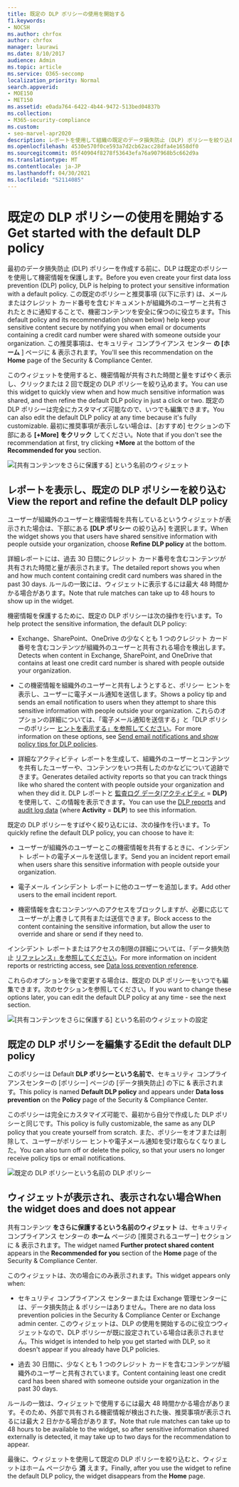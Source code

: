 ```yaml
---
title: 既定の DLP ポリシーの使用を開始する
f1.keywords:
- NOCSH
ms.author: chrfox
author: chrfox
manager: laurawi
ms.date: 8/10/2017
audience: Admin
ms.topic: article
ms.service: O365-seccomp
localization_priority: Normal
search.appverid:
- MOE150
- MET150
ms.assetid: e0ada764-6422-4b44-9472-513bed04837b
ms.collection:
- M365-security-compliance
ms.custom:
- seo-marvel-apr2020
description: レポートを使用して組織の既定のデータ損失防止 (DLP) ポリシーを絞り込む方法について学習します。
ms.openlocfilehash: 4530e570f0ce593a7d2cb62acc28dfa4e1658df0
ms.sourcegitcommit: 05f40904f8278f53643efa76a907968b5c662d9a
ms.translationtype: MT
ms.contentlocale: ja-JP
ms.lasthandoff: 04/30/2021
ms.locfileid: "52114085"
---
```

# <a name="get-started-with-the-default-dlp-policy"></a><span data-ttu-id="8f0f3-103">既定の DLP ポリシーの使用を開始する</span><span class="sxs-lookup"><span data-stu-id="8f0f3-103">Get started with the default DLP policy</span></span>

<span data-ttu-id="8f0f3-104">最初のデータ損失防止 (DLP) ポリシーを作成する前に、DLP は既定のポリシーを使用して機密情報を保護します。</span><span class="sxs-lookup"><span data-stu-id="8f0f3-104">Before you even create your first data loss prevention (DLP) policy, DLP is helping to protect your sensitive information with a default policy.</span></span> <span data-ttu-id="8f0f3-105">この既定のポリシーと推奨事項 (以下に示す) は、メールまたはクレジット カード番号を含むドキュメントが組織外のユーザーと共有されたときに通知することで、機密コンテンツを安全に保つのに役立ちます。</span><span class="sxs-lookup"><span data-stu-id="8f0f3-105">This default policy and its recommendation (shown below) help keep your sensitive content secure by notifying you when email or documents containing a credit card number were shared with someone outside your organization.</span></span> <span data-ttu-id="8f0f3-106">この推奨事項は、セキュリティ コンプライアンス センター **の [ホーム** ] ページに &amp; 表示されます。</span><span class="sxs-lookup"><span data-stu-id="8f0f3-106">You'll see this recommendation on the **Home** page of the Security &amp; Compliance Center.</span></span> 
  
<span data-ttu-id="8f0f3-107">このウィジェットを使用すると、機密情報が共有された時間と量をすばやく表示し、クリックまたは 2 回で既定の DLP ポリシーを絞り込めます。</span><span class="sxs-lookup"><span data-stu-id="8f0f3-107">You can use this widget to quickly view when and how much sensitive information was shared, and then refine the default DLP policy in just a click or two.</span></span> <span data-ttu-id="8f0f3-108">既定の DLP ポリシーは完全にカスタマイズ可能なので、いつでも編集できます。</span><span class="sxs-lookup"><span data-stu-id="8f0f3-108">You can also edit the default DLP policy at any time because it's fully customizable.</span></span> <span data-ttu-id="8f0f3-109">最初に推奨事項が表示しない場合は、[おすすめ] セクションの下部にある **[+More]** **をクリック** してください。</span><span class="sxs-lookup"><span data-stu-id="8f0f3-109">Note that if you don't see the recommendation at first, try clicking **+More** at the bottom of the **Recommended for you** section.</span></span> 
  
![[共有コンテンツをさらに保護する] という名前のウィジェット](../media/2bae6dbc-cc92-4f35-b54c-c36e60226b5b.png)
  
## <a name="view-the-report-and-refine-the-default-dlp-policy"></a><span data-ttu-id="8f0f3-111">レポートを表示し、既定の DLP ポリシーを絞り込む</span><span class="sxs-lookup"><span data-stu-id="8f0f3-111">View the report and refine the default DLP policy</span></span>

<span data-ttu-id="8f0f3-112">ユーザーが組織外のユーザーと機密情報を共有しているというウィジェットが表示された場合は、下部にある **[DLP ポリシー** の絞り込み] を選択します。</span><span class="sxs-lookup"><span data-stu-id="8f0f3-112">When the widget shows you that users have shared sensitive information with people outside your organization, choose **Refine DLP policy** at the bottom.</span></span> 
  
<span data-ttu-id="8f0f3-113">詳細レポートには、過去 30 日間にクレジット カード番号を含むコンテンツが共有された時間と量が表示されます。</span><span class="sxs-lookup"><span data-stu-id="8f0f3-113">The detailed report shows you when and how much content containing credit card numbers was shared in the past 30 days.</span></span> <span data-ttu-id="8f0f3-114">ルールの一致には、ウィジェットに表示するには最大 48 時間かかる場合があります。</span><span class="sxs-lookup"><span data-stu-id="8f0f3-114">Note that rule matches can take up to 48 hours to show up in the widget.</span></span>
  
<span data-ttu-id="8f0f3-115">機密情報を保護するために、既定の DLP ポリシーは次の操作を行います。</span><span class="sxs-lookup"><span data-stu-id="8f0f3-115">To help protect the sensitive information, the default DLP policy:</span></span>
  
- <span data-ttu-id="8f0f3-116">Exchange、SharePoint、OneDrive の少なくとも 1 つのクレジット カード番号を含むコンテンツが組織外のユーザーと共有される場合を検出します。</span><span class="sxs-lookup"><span data-stu-id="8f0f3-116">Detects when content in Exchange, SharePoint, and OneDrive that contains at least one credit card number is shared with people outside your organization.</span></span>
    
- <span data-ttu-id="8f0f3-117">この機密情報を組織外のユーザーと共有しようとすると、ポリシー ヒントを表示し、ユーザーに電子メール通知を送信します。</span><span class="sxs-lookup"><span data-stu-id="8f0f3-117">Shows a policy tip and sends an email notification to users when they attempt to share this sensitive information with people outside your organization.</span></span> <span data-ttu-id="8f0f3-118">これらのオプションの詳細については、「電子メール通知を送信する」と「DLP ポリシーのポリシー [ヒントを表示する」を参照してください](use-notifications-and-policy-tips.md)。</span><span class="sxs-lookup"><span data-stu-id="8f0f3-118">For more information on these options, see [Send email notifications and show policy tips for DLP policies](use-notifications-and-policy-tips.md).</span></span>
    
- <span data-ttu-id="8f0f3-119">詳細なアクティビティ レポートを生成して、組織外のユーザーとコンテンツを共有したユーザーや、コンテンツをいつ共有したのかなどについて追跡できます。</span><span class="sxs-lookup"><span data-stu-id="8f0f3-119">Generates detailed activity reports so that you can track things like who shared the content with people outside your organization and when they did it.</span></span> <span data-ttu-id="8f0f3-120">DLP レポートと [監査ログ データ](view-the-dlp-reports.md)[(アクティビティ](search-the-audit-log-in-security-and-compliance.md)   =  **DLP)** を使用して、この情報を表示できます。</span><span class="sxs-lookup"><span data-stu-id="8f0f3-120">You can use the [DLP reports](view-the-dlp-reports.md) and [audit log data](search-the-audit-log-in-security-and-compliance.md) (where **Activity** = **DLP**) to see this information.</span></span>
    
<span data-ttu-id="8f0f3-121">既定の DLP ポリシーをすばやく絞り込むには、次の操作を行います。</span><span class="sxs-lookup"><span data-stu-id="8f0f3-121">To quickly refine the default DLP policy, you can choose to have it:</span></span>
  
- <span data-ttu-id="8f0f3-122">ユーザーが組織外のユーザーとこの機密情報を共有するときに、インシデント レポートの電子メールを送信します。</span><span class="sxs-lookup"><span data-stu-id="8f0f3-122">Send you an incident report email when users share this sensitive information with people outside your organization.</span></span>
    
- <span data-ttu-id="8f0f3-123">電子メール インシデント レポートに他のユーザーを追加します。</span><span class="sxs-lookup"><span data-stu-id="8f0f3-123">Add other users to the email incident report.</span></span>
    
- <span data-ttu-id="8f0f3-124">機密情報を含むコンテンツへのアクセスをブロックしますが、必要に応じてユーザーが上書きして共有または送信できます。</span><span class="sxs-lookup"><span data-stu-id="8f0f3-124">Block access to the content containing the sensitive information, but allow the user to override and share or send if they need to.</span></span>
    
<span data-ttu-id="8f0f3-125">インシデント レポートまたはアクセスの制限の詳細については、「データ損失防止 [リファレンス」を参照してください](data-loss-prevention-policies.md)。</span><span class="sxs-lookup"><span data-stu-id="8f0f3-125">For more information on incident reports or restricting access, see [Data loss prevention reference](data-loss-prevention-policies.md).</span></span>
  
<span data-ttu-id="8f0f3-126">これらのオプションを後で変更する場合は、既定の DLP ポリシーをいつでも編集できます。次のセクションを参照してください。</span><span class="sxs-lookup"><span data-stu-id="8f0f3-126">If you want to change these options later, you can edit the default DLP policy at any time - see the next section.</span></span>
  
![[共有コンテンツをさらに保護する] という名前のウィジェットの設定](../media/dad30a84-2715-4c0a-a5c5-44d85492363e.png)
  
## <a name="edit-the-default-dlp-policy"></a><span data-ttu-id="8f0f3-128">既定の DLP ポリシーを編集する</span><span class="sxs-lookup"><span data-stu-id="8f0f3-128">Edit the default DLP policy</span></span>

<span data-ttu-id="8f0f3-129">このポリシーは Default **DLP ポリシーという名前で**、セキュリティ コンプライアンスセンターの [ポリシー] ページの [データ損失防止] の下に &amp; 表示されます。</span><span class="sxs-lookup"><span data-stu-id="8f0f3-129">This policy is named **Default DLP policy** and appears under **Data loss prevention** on the **Policy** page of the Security &amp; Compliance Center.</span></span> 
  
<span data-ttu-id="8f0f3-130">このポリシーは完全にカスタマイズ可能で、最初から自分で作成した DLP ポリシーと同じです。</span><span class="sxs-lookup"><span data-stu-id="8f0f3-130">This policy is fully customizable, the same as any DLP policy that you create yourself from scratch.</span></span> <span data-ttu-id="8f0f3-131">また、ポリシーをオフまたは削除して、ユーザーがポリシー ヒントや電子メール通知を受け取らなくなりました。</span><span class="sxs-lookup"><span data-stu-id="8f0f3-131">You can also turn off or delete the policy, so that your users no longer receive policy tips or email notifications.</span></span>
  
![既定の DLP ポリシーという名前の DLP ポリシー](../media/260731e8-4d57-4c98-abec-07b052ec48d5.png)
  
## <a name="when-the-widget-does-and-does-not-appear"></a><span data-ttu-id="8f0f3-133">ウィジェットが表示され、表示されない場合</span><span class="sxs-lookup"><span data-stu-id="8f0f3-133">When the widget does and does not appear</span></span>

<span data-ttu-id="8f0f3-134">共有コンテンツ **をさらに保護するという名前のウィジェット** は、セキュリティ コンプライアンス センターの **ホーム** ページの [推奨されるユーザー] セクションに &amp; 表示されます。</span><span class="sxs-lookup"><span data-stu-id="8f0f3-134">The widget named **Further protect shared content** appears in the **Recommended for you** section of the **Home** page of the Security &amp; Compliance Center.</span></span> 
  
<span data-ttu-id="8f0f3-135">このウィジェットは、次の場合にのみ表示されます。</span><span class="sxs-lookup"><span data-stu-id="8f0f3-135">This widget appears only when:</span></span>
  
- <span data-ttu-id="8f0f3-136">セキュリティ コンプライアンス センターまたは Exchange 管理センターには、データ損失防止 &amp; ポリシーはありません。</span><span class="sxs-lookup"><span data-stu-id="8f0f3-136">There are no data loss prevention policies in the Security &amp; Compliance Center or Exchange admin center.</span></span> <span data-ttu-id="8f0f3-137">このウィジェットは、DLP の使用を開始するのに役立つウィジェットなので、DLP ポリシーが既に設定されている場合は表示されません。</span><span class="sxs-lookup"><span data-stu-id="8f0f3-137">This widget is intended to help you get started with DLP, so it doesn't appear if you already have DLP policies.</span></span>
    
- <span data-ttu-id="8f0f3-138">過去 30 日間に、少なくとも 1 つのクレジット カードを含むコンテンツが組織外のユーザーと共有されています。</span><span class="sxs-lookup"><span data-stu-id="8f0f3-138">Content containing least one credit card has been shared with someone outside your organization in the past 30 days.</span></span>
    
<span data-ttu-id="8f0f3-139">ルールの一致は、ウィジェットで使用するには最大 48 時間かかる場合があります。そのため、外部で共有される機密情報が検出された後、推奨事項が表示されるには最大 2 日かかる場合があります。</span><span class="sxs-lookup"><span data-stu-id="8f0f3-139">Note that rule matches can take up to 48 hours to be available to the widget, so after sensitive information shared externally is detected, it may take up to two days for the recommendation to appear.</span></span>
  
<span data-ttu-id="8f0f3-140">最後に、ウィジェットを使用して既定の DLP ポリシーを絞り込むと、ウィジェットはホーム ページから **消** えます。</span><span class="sxs-lookup"><span data-stu-id="8f0f3-140">Finally, after you use the widget to refine the default DLP policy, the widget disappears from the **Home** page.</span></span> 
  

